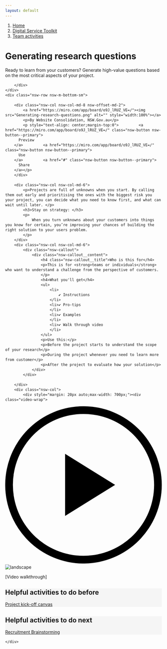```yaml
---
layout: default
---
```

<nav aria-label="Breadcrumb" class="nsw-breadcrumb">
    <ol class="nsw-breadcrumb__list">
        <li class="nsw-breadcrumb__item">
            <a href="#" class="nsw-breadcrumb__link " >Home</a>
        </li>
        <li class="nsw-breadcrumb__item">
            <a href="#" class="nsw-breadcrumb__link " >Digital Service Toolkit</a>
        </li>
        <li class="nsw-breadcrumb__item">
            <a href="#" class="nsw-breadcrumb__link nsw-breadcrumb--current" aria-current="page">Team activities</a>
        </li>
    </ol>
</nav>
<div class="nsw-grid">
    <div class="nsw-row nsw-m-bottom-sm">
        <div class="nsw-col">
            <h1>Generating research questions</h1>
            <p class="nsw-intro">Ready to learn from your customers? Generate high-value questions based on the most critical aspects of your project.</p>

        </div>
    </div>
    <div class="nsw-row nsw-m-bottom-sm">

        <div class="nsw-col nsw-col-md-8 nsw-offset-md-2">
            <a href="https://miro.com/app/board/o9J_lRUZ_VE=/"><img src="Generating-research-questions.png" alt="" style="width:100%"></a>
            <p>By Website Consolidation, NSW.Gov.au</p>
            <p style="text-align: center;margin-top:0">         <a href="https://miro.com/app/board/o9J_lRUZ_VE=/" class="nsw-button nsw-button--primary">
          Preview
        </a>         <a href="https://miro.com/app/board/o9J_lRUZ_VE=/" class="nsw-button nsw-button--primary">
          Use
        </a>         <a href="#" class="nsw-button nsw-button--primary">
          Share
        </a></p>
        </div>

        <div class="nsw-col nsw-col-md-6">
            <p>Projects are full of unknowns when you start. By calling them out early and prioritising the ones with the biggest risk you your project, you can decide what you need to know first, and what can wait until later. </p>
            <h3>Stay on strategy: </h3>
            <p>
                When you turn unknowns about your customers into things you know for certain, you’re improving your chances of building the right solution to your users problem.
            </p>
        </div>
        <div class="nsw-col nsw-col-md-6">
            <div class="nsw-callout">
                <div class="nsw-callout__content">
                    <h4 class="nsw-callout__title">Who is this for</h4>
                    <p>This is for <strong>teams or individuals</strong> who want to understand a challenge from the perspective of customers.
                    </p>
                    <h4>What you'll get</h4>
                    <ul>
                        <li>
                            ✔ Instructions
                        </li>
                        <li>✔ Pro-tips
                        </li>
                        <li>✔ Examples
                        </li>
                        <li>✔ Walk through video
                        </li>
                    </ul>
                    <p>Use this:</p>
                    <p>Before the project starts to understand the scope of your research</p>
                    <p>During the project whenever you need to learn more from customer</p>
                    <p>After the project to evaluate how your solution</p>
                </div>
            </div>

        </div>
        <div class="nsw-col">
            <div style="margin: 20px auto;max-width: 700px;"><div class="video-wrap">
<a href="#">
<div class="play-btn">
<svg xmlns="http://www.w3.org/2000/svg" viewBox="0 0 311.69 311.69"><path d="M155.84,0A155.85,155.85,0,1,0,311.69,155.84,155.84,155.84,0,0,0,155.84,0Zm0,296.42A140.58,140.58,0,1,1,296.42,155.84,140.58,140.58,0,0,1,155.84,296.42Z"></path><polygon points="218.79 155.84 119.22 94.34 119.22 217.34 218.79 155.84"></polygon></svg>
</div>
</a>
<img class="placeholder" src="https://live.staticflickr.com/65535/46824082875_5db1ce0f60.jpg" alt="landscape">
</div></div>
<p>[Video walkthrough]</p>
        </div>
        <div class="nsw-col nsw-col-md-3" style="background: whitesmoke;">
            <h2>Helpful activities to do before</h2>
            <p><a href="#">Project kick-off canvas</a></p>
        </div>
        <div class="nsw-col nsw-col-md-3 nsw-offset-md-6" style="background: whitesmoke;">
            <h2>Helpful activities to do next</h2>
            <p><a href="#">Recruitment Brainstorming</a></p>
        </div>

    </div>
</div>
